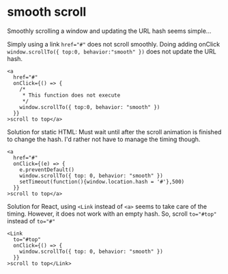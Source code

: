 # smooth scroll

Smoothly scrolling a window and updating the URL hash seems simple...

Simply using a link `href="#"` does not scroll smoothly. Doing adding onClick `window.scrollTo({ top:0, behavior:"smooth" })` does not update the URL hash.

```text
<a
  href="#"
  onClick={() => {
    /*
     * This function does not execute
     */
    window.scrollTo({ top:0, behavior: "smooth" })
  }}
>scroll to top</a>
```

Solution for static HTML: Must wait until after the scroll animation is finished to change the hash. I'd rather not have to manage the timing though.

```text
<a
  href="#"
  onClick={(e) => {
    e.preventDefault()
    window.scrollTo({ top: 0, behavior: "smooth" })
    setTimeout(function(){window.location.hash = '#'},500)
  }}
>scroll to top</a>
```

Solution for React, using `<Link` instead of `<a>` seems to take care of the timing. However, it does not work with an empty hash. So, scroll `to="#top"` instead of `to="#"`

```text
<Link
  to="#top"
  onClick={() => {
    window.scrollTo({ top: 0, behavior: "smooth" })
  }}
>scroll to top</Link>
```

